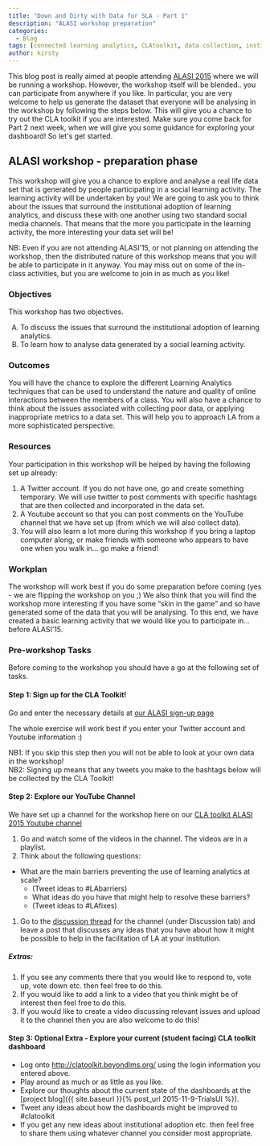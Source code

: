 ```yaml
---
title: "Down and Dirty with Data for SLA - Part 1"
description: "ALASI workshop preparation"
categories:
  - Blog
tags: [connected learning analytics, CLAtoolkit, data collection, institutional adoption of LA]
author: kirsty
---
```


This blog post is really aimed at people attending <a href="https://www.itl.usyd.edu.au/analytics/alasi.htm">ALASI 2015</a> where we will be running a workshop.  However, the workshop itself will be blended.. you can participate from anywhere if you like. In particular, you are very welcome to help us generate the dataset that everyone will be analysing in the workshop by following the steps below. This will give you a chance to try out the CLA toolkit if you are interested. Make sure you come back for Part 2 next week, when we will give you some guidance for exploring your dashboard! So let's get started.

## ALASI workshop - preparation phase

This workshop will give you a chance to explore and analyse a real life data set that is generated by people participating in a social learning activity. The learning activity will be undertaken by you! We are going to ask you to think about the issues that surround the institutional adoption of learning analytics, and discuss these with one another using two standard social media channels. That means that the more you participate in the learning activity, the more interesting your data set will be!

NB: Even if you are not attending ALASI’15, or not planning on attending the workshop, then the distributed nature of this workshop means that you will be able to participate in it anyway. You may miss out on some of the in-class activities, but you are welcome to join in as much as you like!

### Objectives

This workshop has two objectives.
	<ol type="A">
		<li>To discuss the issues that surround the institutional adoption of learning analytics.</li>
		<li>To learn how to analyse data generated by a social learning activity. </li>
	</ol>

### Outcomes

You will have the chance to explore the different Learning Analytics techniques that can be used to understand the nature and quality of online interactions between the members of a class. You will also have a chance to think about the issues associated with collecting poor data, or applying inappropriate metrics to a data set. This will help you to approach LA from a more sophisticated perspective.

### Resources

Your participation in this workshop will be helped by having the following set up already:
	<ol>
		<li>A Twitter account. If you do not have one, go and create something temporary. We will use twitter to post comments with specific hashtags that are then collected and incorporated in the data set.</li>
		<li>A Youtube account so that you can post comments on the YouTube channel that we have set up (from which we will also collect data).</li>
		<li>You will also learn a lot more during this workshop if you bring a laptop computer along, or make friends with someone who appears to have one when you walk in… go make a friend! </li>
	</ol>

###  Workplan

The workshop will work best if you do some preparation before coming (yes - we are flipping the workshop on you ;) We also think that you will find the workshop more interesting if you have some “skin in the game” and so have generated some of the data that you will be analysing. To this end, we have created a basic learning activity that we would like you to participate in… before ALASI’15.

### Pre-workshop Tasks

Before coming to the workshop you should have a go at the following set of tasks.

#### Step 1: Sign up for the CLA Toolkit!

Go and enter the necessary details at <a href="http://clatoolkit.beyondlms.org/clatoolkit/register/?course_code=ALASI2015">our ALASI sign-up page</a>

The whole exercise will work best if you enter your Twitter account and Youtube information :)

NB1: If you skip this step then you will not be able to look at your own data in the workshop!<br>
NB2: Signing up means that any tweets you make to the hashtags below will be collected by the CLA Toolkit!

#### Step 2: Explore our YouTube Channel

We have set up a channel for the workshop here on our <a href="https://www.youtube.com/playlist?list=PL2ZF2gBUnvx5YQcHlRrodMxYFKAgVsPOC ">CLA toolkit ALASI 2015 Youtube channel</a>


1.  Go and watch some of the videos in the channel. The videos are in a playlist.
1. Think about the following questions:  
  - What are the main barriers preventing the use of learning analytics at scale?
	- (Tweet ideas to #LAbarriers)
	- What ideas do you have that might help to resolve these barriers?
	- (Tweet ideas to #LAfixes)
1. Go to the <a href="https://www.youtube.com/channel/UCgWmpb4qnKicxbFqaMoAhnA/discussion">discussion thread</a> for the channel (under Discussion tab) and leave a post that discusses any ideas that  you have about how it might be possible to help in the facilitation of LA at your institution.
#####  Extras:
1. If you see any comments there that you would like to respond to, vote up, vote down etc. then feel free to do this.
1. If you would like to add a link to a video that you think might be of interest then feel free to do this.
1. If you would like to create a video discussing relevant issues and upload it to the channel then you are also welcome to do this!

#### Step 3: Optional Extra - Explore your current (student facing) CLA toolkit dashboard
- Log onto <a href="http://clatoolkit.beyondlms.org/">http://clatoolkit.beyondlms.org/</a> using the login information you entered above.
- Play around as much or as little as you like.
-  Explore our thoughts about the current state of the dashboards at the [project blog]({{ site.baseurl }}{% post_url 2015-11-9-TrialsUI %}). 
- Tweet any ideas about how the dashboards might be improved to #clatoolkit
- If you get any new ideas about institutional adoption etc. then feel free to share them using whatever channel you consider most appropriate.
